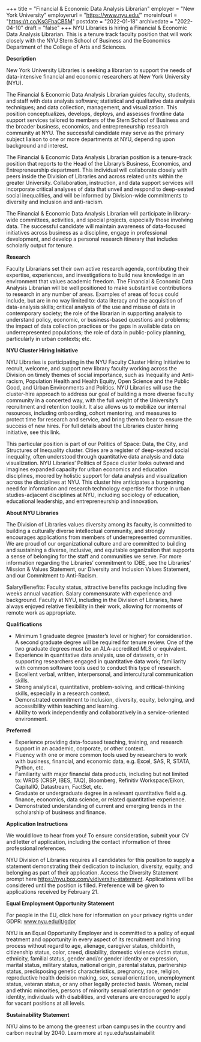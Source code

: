 +++
title = "Financial & Economic Data Analysis Librarian"
employer = "New York University"
employerurl = "https://www.nyu.edu/"
moreinfourl = "https://t.co/KsGFhaCB5M"
postdate = "2022-01-18"
archivedate = "2022-04-10"
draft = "false"
+++
NYU Libraries is hiring a Financial & Economic Data Analysis Librarian. This is a tenure track faculty position that will work closely with the NYU Stern School of Business and the Economics Department of the College of Arts and Sciences. 

**Description**

New York University Libraries is seeking a librarian to support the needs of data-intensive financial and economic researchers at New York University (NYU).

The Financial & Economic Data Analysis Librarian guides faculty, students, and staff with data analysis software; statistical and qualitative data analysis techniques; and data collection, management, and visualization. This position conceptualizes, develops, deploys, and assesses frontline data support services tailored to members of the Stern School of Business and the broader business, economics, and entrepreneurship research community at NYU. The successful candidate may serve as the primary subject liaison to one or more departments at NYU, depending upon background and interest.

The Financial & Economic Data Analysis Librarian position is a tenure-track position that reports to the Head of the Library’s Business, Economics, and Entrepreneurship department. This individual will collaborate closely with peers inside the Division of Libraries and across related units within the greater University. Collaboration, instruction, and data support services will incorporate critical analyses of data that unveil and respond to deep-seated social inequalities, and will be informed by Division-wide commitments to diversity and inclusion and anti-racism.

The Financial & Economic Data Analysis Librarian will participate in library-wide committees, activities, and special projects, especially those involving data. The successful candidate will maintain awareness of data-focused initiatives across business as a discipline, engage in professional development, and develop a personal research itinerary that includes scholarly output for tenure.

**Research**

Faculty Librarians set their own active research agenda, contributing their expertise, experiences, and investigations to build new knowledge in an environment that values academic freedom. The Financial & Economic Data Analysis Librarian will be well positioned to make substantive contributions to research in any number of areas. Examples of areas of focus could include, but are in no way limited to: data literacy and the acquisition of data-analysis skills; critical analysis of the use and misuse of data in contemporary society; the role of the librarian in supporting analysis to understand policy, economic, or business-based questions and problems; the impact of data collection practices or the gaps in available data on underrepresented populations; the role of data in public-policy planning, particularly in urban contexts; etc.

**NYU Cluster Hiring Initiative**

NYU Libraries is participating in the NYU Faculty Cluster Hiring Initiative to recruit, welcome, and support new library faculty working across the Division on timely themes of social importance, such as Inequality and Anti-racism, Population Health and Health Equity, Open Science and the Public Good, and Urban Environments and Politics. NYU Libraries will use the cluster-hire approach to address our goal of building a more diverse faculty community in a concerted way, with the full weight of the University’s recruitment and retention toolkit. It also allows us to mobilize our internal resources, including onboarding, cohort mentoring, and measures to protect time for research and service, and bring them to bear to ensure the success of new hires. For full details about the Libraries cluster hiring initiative, see this link.

This particular position is part of our Politics of Space: Data, the City, and Structures of Inequality cluster. Cities are a register of deep-seated social inequality, often understood through quantitative data analysis and data visualization. NYU Libraries’ Politics of Space cluster looks outward and imagines expanded capacity for urban economics and education disciplines, moored by holistic support for data analysis and visualization across the disciplines at NYU. This cluster hire anticipates a burgeoning need for information and research technology expertise for those in urban studies-adjacent disciplines at NYU, including sociology of education, educational leadership, and entrepreneurship and innovation.

**About NYU Libraries**

The Division of Libraries values diversity among its faculty, is committed to building a culturally diverse intellectual community, and strongly encourages applications from members of underrepresented communities. We are proud of our organizational culture and are committed to building and sustaining a diverse, inclusive, and equitable organization that supports a sense of belonging for the staff and communities we serve. For more information regarding the Libraries’ commitment to IDBE, see the Libraries’ Mission & Values Statement, our Diversity and Inclusion Values Statement, and our Commitment to Anti-Racism.

Salary/Benefits: Faculty status, attractive benefits package including five weeks annual vacation. Salary commensurate with experience and background. Faculty at NYU, including in the Division of Libraries, have always enjoyed relative flexibility in their work, allowing for moments of remote work as appropriate.

**Qualifications**

- Minimum 1 graduate degree (master’s level or higher) for consideration. A second graduate degree will be required for tenure review. One of the two graduate degrees must be an ALA-accredited MLS or equivalent.
- Experience in quantitative data analysis, use of datasets, or in supporting researchers engaged in quantitative data work; familiarity with common software tools used to conduct this type of research.
- Excellent verbal, written, interpersonal, and intercultural communication skills.
- Strong analytical, quantitative, problem-solving, and critical-thinking skills, especially in a research context.
- Demonstrated commitment to inclusion, diversity, equity, belonging, and accessibility within teaching and learning.
- Ability to work independently and collaboratively in a service-oriented environment.


**Preferred**

- Experience providing data-focused teaching, training, and research support in an academic, corporate, or other context.
- Fluency with one or more common tools used by researchers to work with business, financial, and economic data, e.g. Excel, SAS, R, STATA, Python, etc.
- Familiarity with major financial data products, including but not limited to: WRDS (CRSP, IBES, TAQ), Bloomberg, Refinitiv Workspace/Eikon, CapitalIQ, Datastream, FactSet, etc.
- Graduate or undergraduate degree in a relevant quantitative field e.g. finance, economics, data science, or related quantitative experience.
- Demonstrated understanding of current and emerging trends in the scholarship of business and finance.

**Application Instructions**

We would love to hear from you! To ensure consideration, submit your CV and letter of application, including the contact information of three professional references. 

NYU Division of Libraries requires all candidates for this position to supply a statement demonstrating their dedication to inclusion, diversity, equity, and belonging as part of their application. Access the Diversity Statement prompt here https://nyu.box.com/v/diversity-statement. Applications will be considered until the position is filled. Preference will be given to applications received by February 21.

**Equal Employment Opportunity Statement**

For people in the EU, click here for information on your privacy rights under GDPR: www.nyu.edu/it/gdpr

NYU is an Equal Opportunity Employer and is committed to a policy of equal treatment and opportunity in every aspect of its recruitment and hiring process without regard to age, alienage, caregiver status, childbirth, citizenship status, color, creed, disability, domestic violence victim status, ethnicity, familial status, gender and/or gender identity or expression, marital status, military status, national origin, parental status, partnership status, predisposing genetic characteristics, pregnancy, race, religion, reproductive health decision making, sex, sexual orientation, unemployment status, veteran status, or any other legally protected basis. Women, racial and ethnic minorities, persons of minority sexual orientation or gender identity, individuals with disabilities, and veterans are encouraged to apply for vacant positions at all levels.

**Sustainability Statement**

NYU aims to be among the greenest urban campuses in the country and carbon neutral by 2040. Learn more at nyu.edu/sustainabilit